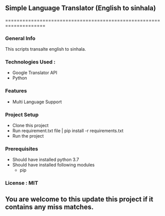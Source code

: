 ## Simple Language Translator (English to sinhala)

====================================================================

### General Info
This scripts transalte english to sinhala.

### Technologies Used : 
* Google Translator API
* Python

### Features
* Multi Language Support

### Project Setup
* Clone this project
* Run requirement.txt file | pip install -r requirements.txt
* Run the project

### Prerequisites
* Should have installed python 3.7
* Should have installed following modules
    * pip

### License : MIT

## You are welcome to this update this project if it contains any miss matches.


